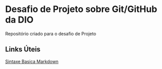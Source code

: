 # Desafio de Projeto sobre Git/GitHub da DIO
Repositório criado para o desafio de Projeto

## Links Úteis
[Sintaxe Basica Markdown](https://www.markdownguide.org/basic-syntax)
